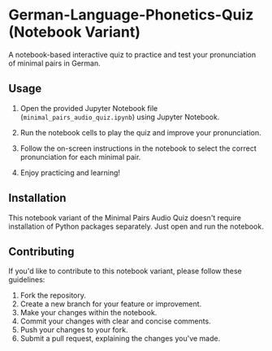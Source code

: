 # German-Language-Phonetics-Quiz (Notebook Variant)

A notebook-based interactive quiz to practice and test your pronunciation of minimal pairs in German.

## Usage

1. Open the provided Jupyter Notebook file (`minimal_pairs_audio_quiz.ipynb`) using Jupyter Notebook.

2. Run the notebook cells to play the quiz and improve your pronunciation.

3. Follow the on-screen instructions in the notebook to select the correct pronunciation for each minimal pair.

4. Enjoy practicing and learning!

## Installation

This notebook variant of the Minimal Pairs Audio Quiz doesn't require installation of Python packages separately. Just open and run the notebook.

## Contributing

If you'd like to contribute to this notebook variant, please follow these guidelines:

1. Fork the repository.
2. Create a new branch for your feature or improvement.
3. Make your changes within the notebook.
4. Commit your changes with clear and concise comments.
5. Push your changes to your fork.
6. Submit a pull request, explaining the changes you've made.
